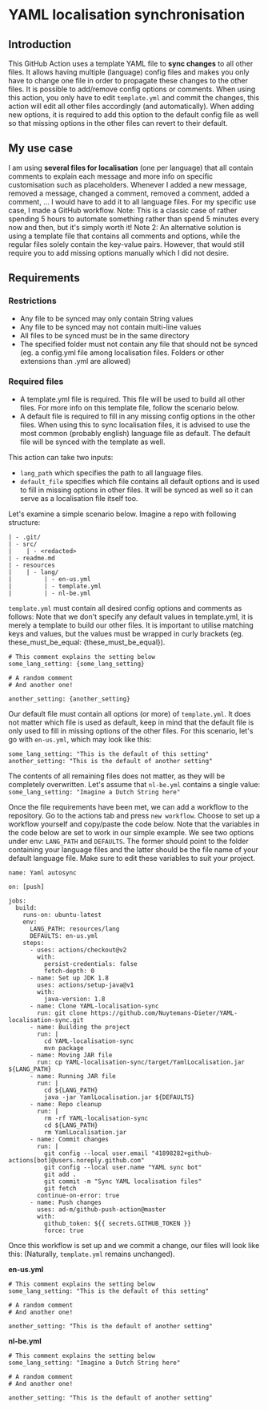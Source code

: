# YAML localisation synchronisation

## Introduction
This GitHub Action uses a template YAML file to **sync changes** to all other files.
It allows having multiple (language) config files and makes you only have to change one file in order to propagate these changes to the other files.
It is possible to add/remove config options or comments. When using this action, you only have to edit `template.yml` and commit the changes, this action will edit all other files accordingly (and automatically). When adding new options, it is required to add this option to the default config file as well so that missing options in the other files can revert to their default.

## My use case
I am using **several files for localisation** (one per language) that all contain comments to explain each message and more info on specific customisation such as placeholders. Whenever I added a new message, removed a message, changed a comment, removed a comment, added a comment, ... I would have to add it to all language files. For my specific use case, I made a GitHub workflow.
Note: This is a classic case of rather spending 5 hours to automate something rather than spend 5 minutes every now and then, but it's simply worth it!
Note 2: An alternative solution is using a template file that contains all comments and options, while the regular files solely contain the key-value pairs. However, that would still require you to add missing options manually which I did not desire.

## Requirements
### Restrictions
 - Any file to be synced may only contain String values
 - Any file to be synced may not contain multi-line values
 - All files to be synced must be in the same directory
 - The specified folder must not contain any file that should not be synced (eg. a config.yml file among localisation files. Folders or other extensions than .yml are allowed)
### Required files
 - A template.yml file is required. This file will be used to build all other files. For more info on this template file, follow the scenario below.
 - A default file is required to fill in any missing config options in the other files. When using this to sync localisation files, it is advised to use the most common (probably english) language file as default. The default file will be synced with the template as well.

This action can take two inputs:
- `lang_path` which specifies the path to all language files.
- `default_file` specifies which file contains all default options and is used to fill in missing options in other files. It will be synced as well so it can serve as a localisation file itself too.

Let's examine a simple scenario below. Imagine a repo with following structure:

````
| - .git/
| - src/
|    | - <redacted>
| - readme.md
| - resources
|    | - lang/
|         | - en-us.yml
|         | - template.yml
|         | - nl-be.yml
````

`template.yml` must contain all desired config options and comments as follows:
Note that we don't specify any default values in template.yml, it is merely a template to build our other files.
It is important to utilise matching keys and values, but the values must be wrapped in curly brackets (eg. these_must_be_equal: {these_must_be_equal}).

````
# This comment explains the setting below
some_lang_setting: {some_lang_setting}

# A random comment
# And another one!

another_setting: {another_setting}
````


Our default file must contain all options (or more) of `template.yml`. It does not matter which file is used as default, keep in mind that the default file is only used to fill in missing options of the other files. For this scenario, let's go with `en-us.yml`, which may look like this:
````
some_lang_setting: "This is the default of this setting"
another_setting: "This is the default of another setting"
````

The contents of all remaining files does not matter, as they will be completely overwritten. Let's assume that `nl-be.yml` contains a single value:
`some_lang_setting: "Imagine a Dutch String here"`

Once the file requirements have been met, we can add a workflow to the repository. Go to the actions tab and press `new workflow`. Choose to set up a workflow yourself and copy/paste the code below. Note that the variables in the code below are set to work in our simple example.
We see two options under env: `LANG_PATH` and `DEFAULTS`. The former should point to the folder containing your language files and the latter should be the file name of your default language file. Make sure to edit these variables to suit your project.

````
name: Yaml autosync

on: [push]

jobs:
  build:
    runs-on: ubuntu-latest
    env:
      LANG_PATH: resources/lang
      DEFAULTS: en-us.yml
    steps:
      - uses: actions/checkout@v2
        with:
          persist-credentials: false
          fetch-depth: 0
      - name: Set up JDK 1.8
        uses: actions/setup-java@v1
        with:
          java-version: 1.8
      - name: Clone YAML-localisation-sync
        run: git clone https://github.com/Nuytemans-Dieter/YAML-localisation-sync.git
      - name: Building the project
        run: |
          cd YAML-localisation-sync
          mvn package
      - name: Moving JAR file
        run: cp YAML-localisation-sync/target/YamlLocalisation.jar ${LANG_PATH}
      - name: Running JAR file
        run: |
          cd ${LANG_PATH}
          java -jar YamlLocalisation.jar ${DEFAULTS}
      - name: Repo cleanup
        run: |
          rm -rf YAML-localisation-sync
          cd ${LANG_PATH}
          rm YamlLocalisation.jar
      - name: Commit changes
        run: |
          git config --local user.email "41898282+github-actions[bot]@users.noreply.github.com"
          git config --local user.name "YAML sync bot"
          git add .
          git commit -m "Sync YAML localisation files"
          git fetch
        continue-on-error: true
      - name: Push changes
        uses: ad-m/github-push-action@master
        with:
          github_token: ${{ secrets.GITHUB_TOKEN }}
          force: true
````

Once this workflow is set up and we commit a change, our files will look like this:
(Naturally, `template.yml` remains unchanged).

**en-us.yml**
````
# This comment explains the setting below
some_lang_setting: "This is the default of this setting"

# A random comment
# And another one!

another_setting: "This is the default of another setting"
````

**nl-be.yml**
````
# This comment explains the setting below
some_lang_setting: "Imagine a Dutch String here"

# A random comment
# And another one!

another_setting: "This is the default of another setting"
````
